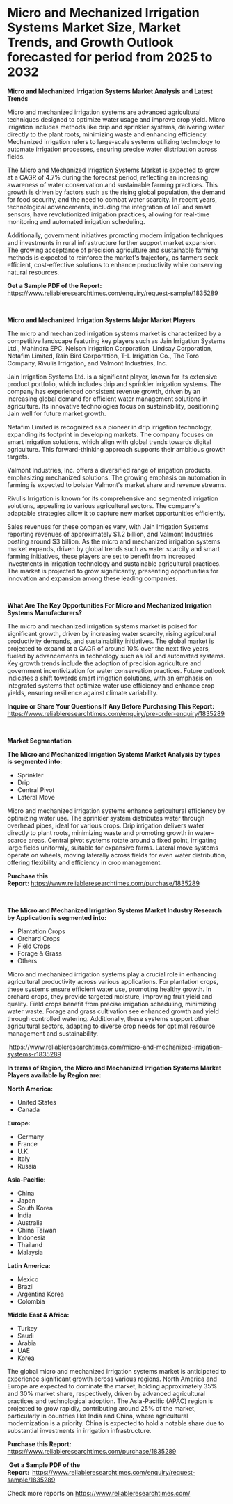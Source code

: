 <p><h1>Micro and Mechanized Irrigation Systems Market Size, Market Trends, and Growth Outlook forecasted for period from 2025 to 2032</h1></p><p><strong>Micro and Mechanized Irrigation Systems Market Analysis and Latest Trends</strong></p>
<p><p>Micro and mechanized irrigation systems are advanced agricultural techniques designed to optimize water usage and improve crop yield. Micro irrigation includes methods like drip and sprinkler systems, delivering water directly to the plant roots, minimizing waste and enhancing efficiency. Mechanized irrigation refers to large-scale systems utilizing technology to automate irrigation processes, ensuring precise water distribution across fields.</p><p>The Micro and Mechanized Irrigation Systems Market is expected to grow at a CAGR of 4.7% during the forecast period, reflecting an increasing awareness of water conservation and sustainable farming practices. This growth is driven by factors such as the rising global population, the demand for food security, and the need to combat water scarcity. In recent years, technological advancements, including the integration of IoT and smart sensors, have revolutionized irrigation practices, allowing for real-time monitoring and automated irrigation scheduling.</p><p>Additionally, government initiatives promoting modern irrigation techniques and investments in rural infrastructure further support market expansion. The growing acceptance of precision agriculture and sustainable farming methods is expected to reinforce the market's trajectory, as farmers seek efficient, cost-effective solutions to enhance productivity while conserving natural resources.</p></p>
<p><strong>Get a Sample PDF of the Report:&nbsp;</strong> <a href="https://www.reliableresearchtimes.com/enquiry/request-sample/1835289?utm_campaign=3520&utm_medium=2&utm_source=Github&utm_content=ia&utm_term=26032025&utm_id=micro-and-mechanized-irrigation-systems">https://www.reliableresearchtimes.com/enquiry/request-sample/1835289</a></p>
<p>&nbsp;</p>
<p><strong>Micro and Mechanized Irrigation Systems Major Market Players</strong></p>
<p><p>The micro and mechanized irrigation systems market is characterized by a competitive landscape featuring key players such as Jain Irrigation Systems Ltd., Mahindra EPC, Nelson Irrigation Corporation, Lindsay Corporation, Netafim Limited, Rain Bird Corporation, T-L Irrigation Co., The Toro Company, Rivulis Irrigation, and Valmont Industries, Inc. </p><p>Jain Irrigation Systems Ltd. is a significant player, known for its extensive product portfolio, which includes drip and sprinkler irrigation systems. The company has experienced consistent revenue growth, driven by an increasing global demand for efficient water management solutions in agriculture. Its innovative technologies focus on sustainability, positioning Jain well for future market growth.</p><p>Netafim Limited is recognized as a pioneer in drip irrigation technology, expanding its footprint in developing markets. The company focuses on smart irrigation solutions, which align with global trends towards digital agriculture. This forward-thinking approach supports their ambitious growth targets.</p><p>Valmont Industries, Inc. offers a diversified range of irrigation products, emphasizing mechanized solutions. The growing emphasis on automation in farming is expected to bolster Valmont's market share and revenue streams.</p><p>Rivulis Irrigation is known for its comprehensive and segmented irrigation solutions, appealing to various agricultural sectors. The company's adaptable strategies allow it to capture new market opportunities efficiently.</p><p>Sales revenues for these companies vary, with Jain Irrigation Systems reporting revenues of approximately $1.2 billion, and Valmont Industries posting around $3 billion. As the micro and mechanized irrigation systems market expands, driven by global trends such as water scarcity and smart farming initiatives, these players are set to benefit from increased investments in irrigation technology and sustainable agricultural practices. The market is projected to grow significantly, presenting opportunities for innovation and expansion among these leading companies.</p></p>
<p>&nbsp;</p>
<p><strong>What Are The Key Opportunities For Micro and Mechanized Irrigation Systems Manufacturers?</strong></p>
<p><p>The micro and mechanized irrigation systems market is poised for significant growth, driven by increasing water scarcity, rising agricultural productivity demands, and sustainability initiatives. The global market is projected to expand at a CAGR of around 10% over the next five years, fueled by advancements in technology such as IoT and automated systems. Key growth trends include the adoption of precision agriculture and government incentivization for water conservation practices. Future outlook indicates a shift towards smart irrigation solutions, with an emphasis on integrated systems that optimize water use efficiency and enhance crop yields, ensuring resilience against climate variability.</p></p>
<p><strong>Inquire or Share Your Questions If Any Before Purchasing This Report:</strong> <a href="https://www.reliableresearchtimes.com/enquiry/pre-order-enquiry/1835289?utm_campaign=3520&utm_medium=2&utm_source=Github&utm_content=ia&utm_term=26032025&utm_id=micro-and-mechanized-irrigation-systems">https://www.reliableresearchtimes.com/enquiry/pre-order-enquiry/1835289</a></p>
<p>&nbsp;</p>
<p><strong>Market Segmentation</strong></p>
<p><strong>The Micro and Mechanized Irrigation Systems Market Analysis by types is segmented into:</strong></p>
<p><ul><li>Sprinkler</li><li>Drip</li><li>Central Pivot</li><li>Lateral Move</li></ul></p>
<p><p>Micro and mechanized irrigation systems enhance agricultural efficiency by optimizing water use. The sprinkler system distributes water through overhead pipes, ideal for various crops. Drip irrigation delivers water directly to plant roots, minimizing waste and promoting growth in water-scarce areas. Central pivot systems rotate around a fixed point, irrigating large fields uniformly, suitable for expansive farms. Lateral move systems operate on wheels, moving laterally across fields for even water distribution, offering flexibility and efficiency in crop management.</p></p>
<p><strong>Purchase this Report:&nbsp;</strong><a href="https://www.reliableresearchtimes.com/purchase/1835289?utm_campaign=3520&utm_medium=2&utm_source=Github&utm_content=ia&utm_term=26032025&utm_id=micro-and-mechanized-irrigation-systems">https://www.reliableresearchtimes.com/purchase/1835289</a></p>
<p>&nbsp;</p>
<p><strong>The Micro and Mechanized Irrigation Systems Market Industry Research by Application is segmented into:</strong></p>
<p><ul><li>Plantation Crops</li><li>Orchard Crops</li><li>Field Crops</li><li>Forage & Grass</li><li>Others</li></ul></p>
<p><p>Micro and mechanized irrigation systems play a crucial role in enhancing agricultural productivity across various applications. For plantation crops, these systems ensure efficient water use, promoting healthy growth. In orchard crops, they provide targeted moisture, improving fruit yield and quality. Field crops benefit from precise irrigation scheduling, minimizing water waste. Forage and grass cultivation see enhanced growth and yield through controlled watering. Additionally, these systems support other agricultural sectors, adapting to diverse crop needs for optimal resource management and sustainability.</p></p>
<p><a href="https://www.reliableresearchtimes.com/micro-and-mechanized-irrigation-systems-r1835289?utm_campaign=3520&utm_medium=2&utm_source=Github&utm_content=ia&utm_term=26032025&utm_id=micro-and-mechanized-irrigation-systems">&nbsp;https://www.reliableresearchtimes.com/micro-and-mechanized-irrigation-systems-r1835289</a></p>
<p><strong>In terms of Region, the Micro and Mechanized Irrigation Systems Market Players available by Region are:</strong></p>
<p>
    <p> <strong> North America: </strong>
        <ul>
            <li>United States</li>
            <li>Canada</li>
        </ul>
        </p> 
    <p> <strong> Europe: </strong>
        <ul>
            <li>Germany</li>
            <li>France</li>
            <li>U.K.</li>
            <li>Italy</li>
            <li>Russia</li>
        </ul>
        </p> 
    <p> <strong> Asia-Pacific: </strong>
        <ul>
            <li>China</li>
            <li>Japan</li>
            <li>South Korea</li>
            <li>India</li>
            <li>Australia</li>
            <li>China Taiwan</li>
            <li>Indonesia</li>
            <li>Thailand</li>
            <li>Malaysia</li>
        </ul>
        </p> 
    <p> <strong> Latin America: </strong>
        <ul>
            <li>Mexico</li>
            <li>Brazil</li>
            <li>Argentina Korea</li>
            <li>Colombia</li>
        </ul>
        </p> 
    <p> <strong> Middle East & Africa: </strong>
        <ul>
            <li>Turkey</li>
            <li>Saudi</li>
            <li>Arabia</li>
            <li>UAE</li>
            <li>Korea</li>
        </ul>
    </p>
    </p>
<p><p>The global micro and mechanized irrigation systems market is anticipated to experience significant growth across various regions. North America and Europe are expected to dominate the market, holding approximately 35% and 30% market share, respectively, driven by advanced agricultural practices and technological adoption. The Asia-Pacific (APAC) region is projected to grow rapidly, contributing around 25% of the market, particularly in countries like India and China, where agricultural modernization is a priority. China is expected to hold a notable share due to substantial investments in irrigation infrastructure.</p></p>
<p><strong>Purchase this Report: </strong><a href="https://www.reliableresearchtimes.com/purchase/1835289?utm_campaign=3520&utm_medium=2&utm_source=Github&utm_content=ia&utm_term=26032025&utm_id=micro-and-mechanized-irrigation-systems">https://www.reliableresearchtimes.com/purchase/1835289</a></p>
<p>&nbsp;<strong>Get a Sample PDF of the Report:&nbsp;&nbsp;</strong><a href="https://www.reliableresearchtimes.com/enquiry/request-sample/1835289?utm_campaign=3520&utm_medium=2&utm_source=Github&utm_content=ia&utm_term=26032025&utm_id=micro-and-mechanized-irrigation-systems">https://www.reliableresearchtimes.com/enquiry/request-sample/1835289</a></p>
<p><strong></strong></p>
<p>Check more reports on <a href="https://www.reliableresearchtimes.com/?utm_campaign=3520&utm_medium=2&utm_source=Github&utm_content=ia&utm_term=26032025&utm_id=micro-and-mechanized-irrigation-systems">https://www.reliableresearchtimes.com/</a></p>